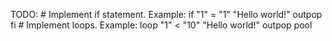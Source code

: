 TODO:
	# Implement if statement.
		Example:
			if "1" = "1" "Hello world!" outpop fi
	# Implement loops. 
		Example:
				loop "1" < "10" "Hello world!" outpop pool